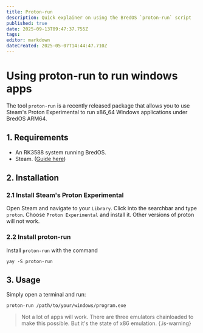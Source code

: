 ```yaml
---
title: Proton-run
description: Quick explainer on using the BredOS `proton-run` script
published: true
date: 2025-09-13T09:47:37.755Z
tags: 
editor: markdown
dateCreated: 2025-05-07T14:44:47.710Z
---
```


# Using proton-run to run windows apps

The tool `proton-run` is a recently released package that allows you to use Steam's Proton Experimental to run x86_64 Windows applications under BredOS ARM64.

## 1. Requirements

 - An RK3588 system running BredOS.
 - Steam. ([Guide here](/how-to/how-to-install-steam))

## 2. Installation
### 2.1 Install Steam's Proton Experimental
Open Steam and navigate to your `Library`. Click into the searchbar and type `proton`. Choose `Proton Experimental` and install it. Other versions of proton will not work.

### 2.2 Install proton-run
Install `proton-run` with the command
```
yay -S proton-run
```
## 3. Usage

Simply open a terminal and run:
```
proton-run /path/to/your/windows/program.exe
```

> Not a lot of apps will work. There are three emulators chainloaded to make this possible.
> But it's the state of x86 emulation.
{.is-warning}

